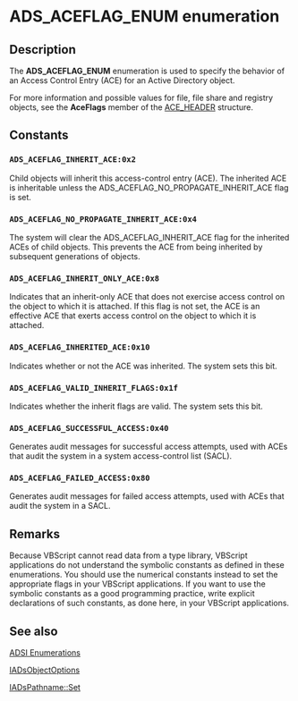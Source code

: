 # ADS_ACEFLAG_ENUM enumeration

## Description

The **ADS_ACEFLAG_ENUM** enumeration is used to specify the behavior of an Access Control Entry (ACE) for an Active Directory object.

For more information and possible values for file, file share and registry objects, see the **AceFlags** member of the [ACE_HEADER](https://learn.microsoft.com/windows/desktop/api/winnt/ns-winnt-ace_header) structure.

## Constants

### `ADS_ACEFLAG_INHERIT_ACE:0x2`

Child objects will inherit this access-control entry (ACE). The inherited ACE is inheritable unless the ADS_ACEFLAG_NO_PROPAGATE_INHERIT_ACE flag is set.

### `ADS_ACEFLAG_NO_PROPAGATE_INHERIT_ACE:0x4`

The system will clear the ADS_ACEFLAG_INHERIT_ACE flag for the inherited ACEs of child objects. This prevents the ACE from being inherited by subsequent generations of objects.

### `ADS_ACEFLAG_INHERIT_ONLY_ACE:0x8`

Indicates that an inherit-only ACE that does not exercise access control on the object to which it is attached. If this flag is not set, the ACE is an effective ACE that exerts access control on the object to which it is attached.

### `ADS_ACEFLAG_INHERITED_ACE:0x10`

Indicates whether or not the ACE was inherited. The system sets this bit.

### `ADS_ACEFLAG_VALID_INHERIT_FLAGS:0x1f`

Indicates whether the inherit flags are valid. The system sets this bit.

### `ADS_ACEFLAG_SUCCESSFUL_ACCESS:0x40`

Generates audit messages for successful access attempts, used with ACEs that audit the system in a system access-control list (SACL).

### `ADS_ACEFLAG_FAILED_ACCESS:0x80`

Generates audit messages for failed access attempts, used with ACEs that audit the system in a SACL.

## Remarks

Because VBScript cannot read data from a type library, VBScript applications do not understand the symbolic constants as defined in these enumerations. You should use the numerical constants instead to set the appropriate flags in your VBScript applications. If you want to use the symbolic constants as a good programming practice, write explicit declarations of such constants, as done here, in your VBScript applications.

## See also

[ADSI Enumerations](https://learn.microsoft.com/windows/desktop/ADSI/adsi-enumerations)

[IADsObjectOptions](https://learn.microsoft.com/windows/desktop/api/iads/nn-iads-iadsobjectoptions)

[IADsPathname::Set](https://learn.microsoft.com/windows/desktop/api/iads/nf-iads-iadspathname-set)